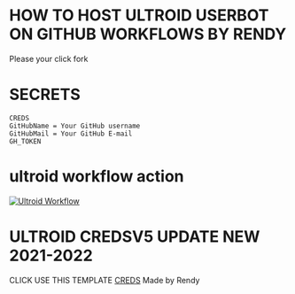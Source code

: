 # HOW TO HOST ULTROID USERBOT ON GITHUB WORKFLOWS BY RENDY

Please your click fork

 



# SECRETS
```  
CREDS
GitHubName = Your GitHub username
GitHubMail = Your GitHub E-mail
GH_TOKEN
```  
# ultroid workflow action
[![Ultroid Workflow](https://github.com/Kenzuuu/Ultroid-Vps/actions/workflows/ultroid.yml/badge.svg?branch=dev)](https://github.com/Randi356/Ultroid-Vps/actions/workflows/ultroid.yml)

# ULTROID CREDSV5 UPDATE NEW 2021-2022

CLICK USE THIS TEMPLATE [CREDS](https://github.com/Randi356/Ultroid-CredsV5) Made by Rendy
  
  
